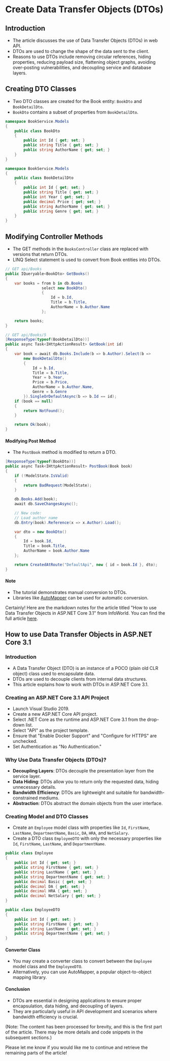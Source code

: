 # Create Data Transfer Objects (DTOs)

## Introduction

- The article discusses the use of Data Transfer Objects (DTOs) in web API.
- DTOs are used to change the shape of the data sent to the client.
- Reasons to use DTOs include removing circular references, hiding properties, reducing payload size, flattening object graphs, avoiding over-posting vulnerabilities, and decoupling service and database layers.

## Creating DTO Classes

- Two DTO classes are created for the Book entity: `BookDto` and `BookDetailDto`.
- `BookDto` contains a subset of properties from `BookDetailDto`.

```csharp
namespace BookService.Models
{
    public class BookDto
    {
        public int Id { get; set; }
        public string Title { get; set; }
        public string AuthorName { get; set; }
    }
}

namespace BookService.Models
{
    public class BookDetailDto
    {
        public int Id { get; set; }
        public string Title { get; set; }
        public int Year { get; set; }
        public decimal Price { get; set; }
        public string AuthorName { get; set; }
        public string Genre { get; set; }
    }
}
```

## Modifying Controller Methods

- The GET methods in the `BooksController` class are replaced with versions that return DTOs.
- LINQ Select statement is used to convert from Book entities into DTOs.

```csharp
// GET api/Books
public IQueryable<BookDto> GetBooks()
{
    var books = from b in db.Books
                select new BookDto()
                {
                    Id = b.Id,
                    Title = b.Title,
                    AuthorName = b.Author.Name
                };

    return books;
}

// GET api/Books/5
[ResponseType(typeof(BookDetailDto))]
public async Task<IHttpActionResult> GetBook(int id)
{
    var book = await db.Books.Include(b => b.Author).Select(b =>
        new BookDetailDto()
        {
            Id = b.Id,
            Title = b.Title,
            Year = b.Year,
            Price = b.Price,
            AuthorName = b.Author.Name,
            Genre = b.Genre
        }).SingleOrDefaultAsync(b => b.Id == id);
    if (book == null)
    {
        return NotFound();
    }

    return Ok(book);
}
```

#### Modifying Post Method

- The `PostBook` method is modified to return a DTO.

```csharp
[ResponseType(typeof(BookDto))]
public async Task<IHttpActionResult> PostBook(Book book)
{
    if (!ModelState.IsValid)
    {
        return BadRequest(ModelState);
    }

    db.Books.Add(book);
    await db.SaveChangesAsync();

    // New code:
    // Load author name
    db.Entry(book).Reference(x => x.Author).Load();

    var dto = new BookDto()
    {
        Id = book.Id,
        Title = book.Title,
        AuthorName = book.Author.Name
    };

    return CreatedAtRoute("DefaultApi", new { id = book.Id }, dto);
}
```

#### Note

- The tutorial demonstrates manual conversion to DTOs.
- Libraries like [AutoMapper](http://automapper.org/) can be used for automatic conversion.

Certainly! Here are the markdown notes for the article titled "How to use Data Transfer Objects in ASP.NET Core 3.1" from InfoWorld. You can find the full article [here](https://www.infoworld.com/article/3562271/how-to-use-data-transfer-objects-in-aspnet-core-31.html).

## How to use Data Transfer Objects in ASP.NET Core 3.1

### Introduction

- A Data Transfer Object (DTO) is an instance of a POCO (plain old CLR object) class used to encapsulate data.
- DTOs are used to decouple clients from internal data structures.
- This article explains how to work with DTOs in ASP.NET Core 3.1.

### Creating an ASP.NET Core 3.1 API Project

- Launch Visual Studio 2019.
- Create a new ASP.NET Core API project.
- Select .NET Core as the runtime and ASP.NET Core 3.1 from the drop-down list.
- Select "API" as the project template.
- Ensure that "Enable Docker Support" and "Configure for HTTPS" are unchecked.
- Set Authentication as "No Authentication."

### Why Use Data Transfer Objects (DTOs)?

- **Decoupling Layers**: DTOs decouple the presentation layer from the service layer.
- **Data Hiding**: DTOs allow you to return only the requested data, hiding unnecessary details.
- **Bandwidth Efficiency**: DTOs are lightweight and suitable for bandwidth-constrained mediums.
- **Abstraction**: DTOs abstract the domain objects from the user interface.

### Creating Model and DTO Classes

- Create an `Employee` model class with properties like `Id`, `FirstName`, `LastName`, `DepartmentName`, `Basic`, `DA`, `HRA`, and `NetSalary`.
- Create a DTO class `EmployeeDTO` with only the necessary properties like `Id`, `FirstName`, `LastName`, and `DepartmentName`.

```csharp
public class Employee  
{
    public int Id { get; set; }
    public string FirstName { get; set; }
    public string LastName { get; set; }
    public string DepartmentName { get; set; }
    public decimal Basic { get; set; }
    public decimal DA { get; set; }
    public decimal HRA { get; set; }
    public decimal NetSalary { get; set; }
}

public class EmployeeDTO  
{
    public int Id { get; set; }
    public string FirstName { get; set; }
    public string LastName { get; set; }
    public string DepartmentName { get; set; }
}
```

#### Converter Class

- You may create a converter class to convert between the `Employee` model class and the `EmployeeDTO`.
- Alternatively, you can use AutoMapper, a popular object-to-object mapping library.

#### Conclusion

- DTOs are essential in designing applications to ensure proper encapsulation, data hiding, and decoupling of layers.
- They are particularly useful in API development and scenarios where bandwidth efficiency is crucial.

(Note: The content has been processed for brevity, and this is the first part of the article. There may be more details and code snippets in the subsequent sections.)

Please let me know if you would like me to continue and retrieve the remaining parts of the article!

